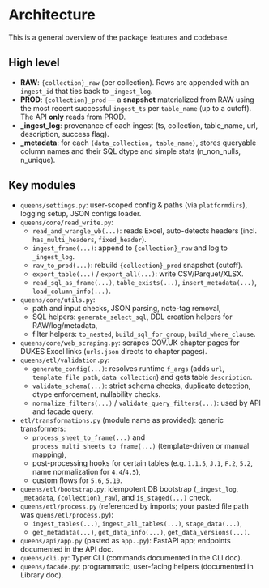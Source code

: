 # Architecture

This is a general overview of the package features and codebase.

## High level
- **RAW**: `{collection}_raw` (per collection). Rows are appended with an `ingest_id` that ties back to `_ingest_log`.
- **PROD**: `{collection}_prod` — a **snapshot** materialized from RAW using the most recent successful `ingest_ts` per `table_name` (up to a cutoff). The API **only** reads from PROD.
- **_ingest_log**: provenance of each ingest (ts, collection, table_name, url, description, success flag).
- **_metadata**: for each `(data_collection, table_name)`, stores queryable column names and their SQL dtype and simple stats (n_non_nulls, n_unique).

## Key modules

- `queens/settings.py`: user-scoped config & paths (via `platformdirs`), logging setup, JSON configs loader.
- `queens/core/read_write.py`:
  - `read_and_wrangle_wb(...)`: reads Excel, auto-detects headers (incl. `has_multi_headers`, `fixed_header`).
  - `ingest_frame(...)`: append to `{collection}_raw` and log to `_ingest_log`.
  - `raw_to_prod(...)`: rebuild `{collection}_prod` snapshot (cutoff).
  - `export_table(...)` / `export_all(...)`: write CSV/Parquet/XLSX.
  - `read_sql_as_frame(...)`, `table_exists(...)`, `insert_metadata(...)`, `load_column_info(...)`.
- `queens/core/utils.py`:
  - path and input checks, JSON parsing, note-tag removal,
  - SQL helpers: `generate_select_sql`, DDL creation helpers for RAW/log/metadata,
  - filter helpers: `to_nested`, `build_sql_for_group`, `build_where_clause`.
- `queens/core/web_scraping.py`: scrapes GOV.UK chapter pages for DUKES Excel links (`urls.json` directs to chapter pages).
- `queens/etl/validation.py`:
  - `generate_config(...)`: resolves runtime `f_args` (adds `url`, `template_file_path`, `data_collection`) and gets table `description`.
  - `validate_schema(...)`: strict schema checks, duplicate detection, dtype enforcement, nullability checks.
  - `normalize_filters(...)` / `validate_query_filters(...)`: used by API and facade query.
- `etl/transformations.py` (module name as provided): generic transformers:
  - `process_sheet_to_frame(...)` and `process_multi_sheets_to_frame(...)` (template-driven or manual mapping),
  - post-processing hooks for certain tables (e.g. `1.1.5`, `J.1`, `F.2`, `5.2`, name normalization for `4.4`/`4.5`),
  - custom flows for `5.6`, `5.10`.
- `queens/etl/bootstrap.py`: idempotent DB bootstrap (`_ingest_log`, `_metadata`, `{collection}_raw`), and `is_staged(...)` check.
- `queens/etl/process.py` (referenced by imports; your pasted file path was `quens/etl/process.py`):
  - `ingest_tables(...)`, `ingest_all_tables(...)`, `stage_data(...)`,
  - `get_metadata(...)`, `get_data_info(...)`, `get_data_versions(...)`.
- `queens/api/app.py` (pasted as `app..py`): FastAPI app; endpoints documented in the API doc.
- `queens/cli.py`: Typer CLI (commands documented in the CLI doc).
- `queens/facade.py`: programmatic, user-facing helpers (documented in Library doc).

